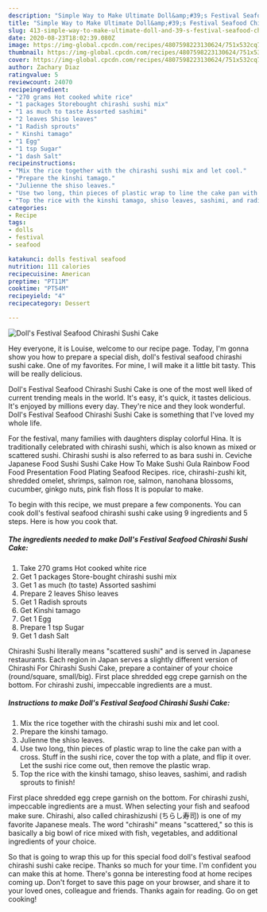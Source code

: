 ```yaml
---
description: "Simple Way to Make Ultimate Doll&amp;#39;s Festival Seafood Chirashi Sushi Cake"
title: "Simple Way to Make Ultimate Doll&amp;#39;s Festival Seafood Chirashi Sushi Cake"
slug: 413-simple-way-to-make-ultimate-doll-and-39-s-festival-seafood-chirashi-sushi-cake
date: 2020-08-23T18:02:39.080Z
image: https://img-global.cpcdn.com/recipes/4807598223130624/751x532cq70/dolls-festival-seafood-chirashi-sushi-cake-recipe-main-photo.jpg
thumbnail: https://img-global.cpcdn.com/recipes/4807598223130624/751x532cq70/dolls-festival-seafood-chirashi-sushi-cake-recipe-main-photo.jpg
cover: https://img-global.cpcdn.com/recipes/4807598223130624/751x532cq70/dolls-festival-seafood-chirashi-sushi-cake-recipe-main-photo.jpg
author: Zachary Diaz
ratingvalue: 5
reviewcount: 24070
recipeingredient:
- "270 grams Hot cooked white rice"
- "1 packages Storebought chirashi sushi mix"
- "1 as much to taste Assorted sashimi"
- "2 leaves Shiso leaves"
- "1 Radish sprouts"
- " Kinshi tamago"
- "1 Egg"
- "1 tsp Sugar"
- "1 dash Salt"
recipeinstructions:
- "Mix the rice together with the chirashi sushi mix and let cool."
- "Prepare the kinshi tamago."
- "Julienne the shiso leaves."
- "Use two long, thin pieces of plastic wrap to line the cake pan with a cross. Stuff in the sushi rice, cover the top with a plate, and flip it over. Let the sushi rice come out, then remove the plastic wrap."
- "Top the rice with the kinshi tamago, shiso leaves, sashimi, and radish sprouts to finish!"
categories:
- Recipe
tags:
- dolls
- festival
- seafood

katakunci: dolls festival seafood 
nutrition: 111 calories
recipecuisine: American
preptime: "PT11M"
cooktime: "PT54M"
recipeyield: "4"
recipecategory: Dessert

---
```



![Doll&#39;s Festival Seafood Chirashi Sushi Cake](https://img-global.cpcdn.com/recipes/4807598223130624/751x532cq70/dolls-festival-seafood-chirashi-sushi-cake-recipe-main-photo.jpg)

Hey everyone, it is Louise, welcome to our recipe page. Today, I'm gonna show you how to prepare a special dish, doll&#39;s festival seafood chirashi sushi cake. One of my favorites. For mine, I will make it a little bit tasty. This will be really delicious.

Doll&#39;s Festival Seafood Chirashi Sushi Cake is one of the most well liked of current trending meals in the world. It's easy, it's quick, it tastes delicious. It's enjoyed by millions every day. They're nice and they look wonderful. Doll&#39;s Festival Seafood Chirashi Sushi Cake is something that I've loved my whole life.

For the festival, many families with daughters display colorful Hina. It is traditionally celebrated with chirashi sushi, which is also known as mixed or scattered sushi. Chirashi sushi is also referred to as bara sushi in. Ceviche Japanese Food Sushi Sushi Cake How To Make Sushi Gula Rainbow Food Food Presentation Food Plating Seafood Recipes. rice, chirashi-zushi kit, shredded omelet, shrimps, salmon roe, salmon, nanohana blossoms, cucumber, ginkgo nuts, pink fish floss It is popular to make.


To begin with this recipe, we must prepare a few components. You can cook doll&#39;s festival seafood chirashi sushi cake using 9 ingredients and 5 steps. Here is how you cook that.

<!--inarticleads1-->

##### The ingredients needed to make Doll&#39;s Festival Seafood Chirashi Sushi Cake:

1. Take 270 grams Hot cooked white rice
1. Get 1 packages Store-bought chirashi sushi mix
1. Get 1 as much (to taste) Assorted sashimi
1. Prepare 2 leaves Shiso leaves
1. Get 1 Radish sprouts
1. Get  Kinshi tamago
1. Get 1 Egg
1. Prepare 1 tsp Sugar
1. Get 1 dash Salt


Chirashi Sushi literally means &#34;scattered sushi&#34; and is served in Japanese restaurants. Each region in Japan serves a slightly different version of Chirashi For Chirashi Sushi Cake, prepare a container of your choice (round/square, small/big). First place shredded egg crepe garnish on the bottom. For chirashi zushi, impeccable ingredients are a must. 

<!--inarticleads2-->

##### Instructions to make Doll&#39;s Festival Seafood Chirashi Sushi Cake:

1. Mix the rice together with the chirashi sushi mix and let cool.
1. Prepare the kinshi tamago.
1. Julienne the shiso leaves.
1. Use two long, thin pieces of plastic wrap to line the cake pan with a cross. Stuff in the sushi rice, cover the top with a plate, and flip it over. Let the sushi rice come out, then remove the plastic wrap.
1. Top the rice with the kinshi tamago, shiso leaves, sashimi, and radish sprouts to finish!


First place shredded egg crepe garnish on the bottom. For chirashi zushi, impeccable ingredients are a must. When selecting your fish and seafood make sure. Chirashi, also called chirashizushi (ちらし寿司) is one of my favorite Japanese meals. The word &#34;chirashi&#34; means &#34;scattered,&#34; so this is basically a big bowl of rice mixed with fish, vegetables, and additional ingredients of your choice. 

So that is going to wrap this up for this special food doll&#39;s festival seafood chirashi sushi cake recipe. Thanks so much for your time. I'm confident you can make this at home. There's gonna be interesting food at home recipes coming up. Don't forget to save this page on your browser, and share it to your loved ones, colleague and friends. Thanks again for reading. Go on get cooking!
